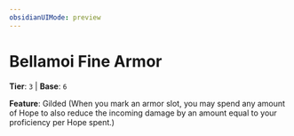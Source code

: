 ```yaml
---
obsidianUIMode: preview
---
```

# Bellamoi Fine Armor

**Tier**: `3` | **Base**: `6`

**Feature**: Gilded (When you mark an armor slot, you may spend any amount of Hope to also reduce the incoming damage by an amount equal to your proficiency per Hope spent.)
